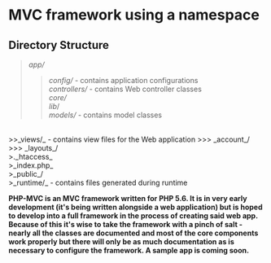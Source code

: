 MVC framework using a namespace
================================
Directory Structure
----------------------

> _app/_
>> _config/_  - contains application configurations<br>
>> _controllers/_    -    contains Web controller classes<br>
>>_core/_<br>
 >>_lib_/<br>
>>_models/_  -   contains model classes
<br>
>>_views/_   -  contains view files for the Web application
>>> _account_/<br>
>>> _layouts_/<br>
>._htaccess_<br>
>_index.php_<br>
>_public_/<br>
>_runtime/_  - contains files generated during runtime <br>

**PHP-MVC is an MVC framework written for PHP 5.6. It is in very early development (it's being written
 alongside a web application) but is hoped to develop into a full framework in the process of creating
  said web app. Because of this it's wise to take the framework with a pinch of salt - nearly all the
   classes are documented and most of the core components work properly but there will only be as much
    documentation as is necessary to configure the framework. A sample app is coming soon.**

